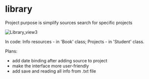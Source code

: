 # library

Project purpose is simplify sources search for specific projects

![Library_view3](https://user-images.githubusercontent.com/87744721/148170556-64679a5a-17f2-4118-a9eb-bc8397df0296.JPG)

In code: Info resources - in 'Book' class; Projects - in 'Student' class. 

Plans:
- add date binding after adding source to project
- make the interface more user-friendly
- add save and reading all info from .txt file 
